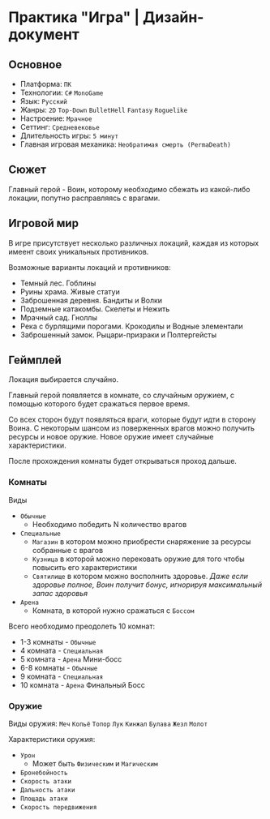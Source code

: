 # Практика "Игра" | Дизайн-документ
## Основное
- Платформа: `ПК`
- Технологии: `C#` `MonoGame`
- Язык: `Русский`
- Жанры: `2D` `Top-Down` `BulletHell` `Fantasy` `Roguelike`
- Настроение: `Мрачное`
- Сеттинг: `Средневековье`
- Длительность игры: `5 минут`
- Главная игровая механика: `Необратимая смерть (PermaDeath)`

## Сюжет
Главный герой - Воин, которому необходимо сбежать из какой-либо локации, попутно расправляясь с врагами.

## Игровой мир
В игре присутствует несколько различных локаций, каждая из которых имеент своих уникальных противников.

Возможные варианты локаций и противников:
- Темный лес. Гоблины
- Руины храма. Живые статуи
- Заброшенная деревня. Бандиты и Волки
- Подземные катакомбы. Скелеты и Нежить
- Мрачный сад. Гноллы
- Река с бурлящими порогами. Крокодилы и Водные элементали
- Заброшенный замок. Рыцари-призраки и Полтергейсты

## Геймплей
Локация выбирается случайно.

Главный герой появляется в комнате, со случайным оружием, с помощью которого будет сражаться первое время.

Со всех сторон будут появляться враги, которые будут идти в сторону Воина. С некоторым шансом из поверженных врагов можно получить ресурсы и новое оружие. Новое оружие имеет случайные характеристики.

После прохождения комнаты будет открываться проход дальше.

### Комнаты
Виды
- `Обычные`
  - Необходимо победить N количество врагов
- `Специальные`
  - `Магазин` в котором можно приобрести снаряжение за ресурсы собранные с врагов
  - `Кузница` в которой можно перековать оружие для того чтобы повысить его характеристики
  - `Святилище` в котором можно восполнить здоровье. *Даже если здоровье полное, Воин получит бонус, игнорируя максимальный запас здоровья*
- `Арена`
  - Комната, в которой нужно сражаться с `Боссом`

Всего необходимо преодолеть 10 комнат:
- 1-3 комнаты - `Обычные`
- 4 комната - `Специальная`
- 5 комната - `Арена` Мини-босс
- 6-8 комнаты - `Обычные`
- 9 комната - `Специальная`
- 10 комната - `Арена` Финальный Босс


### Оружие
Виды оружия: `Меч` `Копьё` `Топор` `Лук` `Кинжал` `Булава` `Жезл` `Молот`

Характеристики оружия:
- `Урон`
  - Может быть `Физическим` и `Магическим`
- `Бронебойность`
- `Скорость атаки`
- `Дальность атаки`
- `Площадь атаки`
- `Скорость передвижения`
